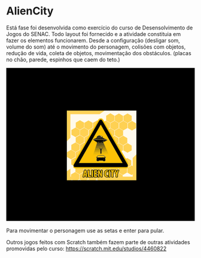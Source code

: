 # AlienCity

Está fase foi desenvolvida como exercício do curso de Desensolvimento de Jogos do SENAC. Todo layout foi fornecido e a atividade constituia em fazer os elementos funcionarem. Desde a configuração (desligar som, volume do som) até o movimento do personagem, colisões com objetos, redução de vida, coleta de objetos, movimentação dos obstáculos. (placas no chão, parede, espinhos que caem do teto.)

![Abertura](https://github.com/DaniPoletto/AlienCity/blob/master/img/abertura.gif)

Para movimentar o personagem use as setas e enter para pular. 

Outros jogos feitos com Scratch também fazem parte de outras atividades promovidas pelo curso:
https://scratch.mit.edu/studios/4460822

